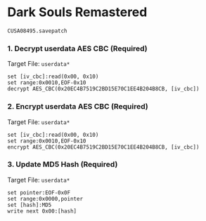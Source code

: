 #  Dark Souls Remastered

`CUSA08495.savepatch`

### 1. Decrypt userdata AES CBC (Required)

Target File: `userdata*`

```
set [iv_cbc]:read(0x00, 0x10)
set range:0x0010,EOF-0x10
decrypt AES_CBC(0x20EC4B7519C2BD15E70C1EE4B204B8CB, [iv_cbc])
```

### 2. Encrypt userdata AES CBC (Required)

Target File: `userdata*`

```
set [iv_cbc]:read(0x00, 0x10)
set range:0x0010,EOF-0x10
encrypt AES_CBC(0x20EC4B7519C2BD15E70C1EE4B204B8CB, [iv_cbc])
```

### 3. Update MD5 Hash (Required)

Target File: `userdata*`

```
set pointer:EOF-0x0F
set range:0x0000,pointer
set [hash]:MD5
write next 0x00:[hash]
```

